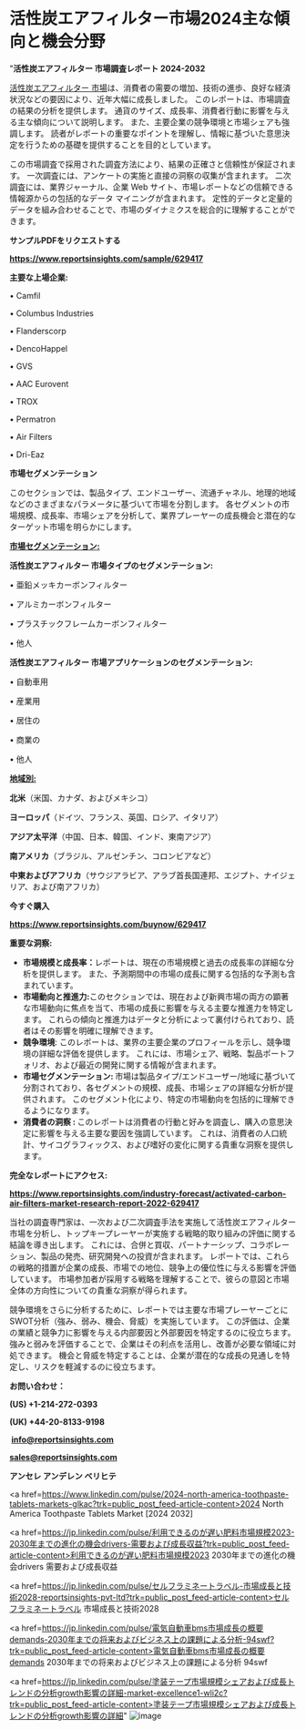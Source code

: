 # 活性炭エアフィルター市場2024主な傾向と機会分野

"<strong>活性炭エアフィルター 市場調査レポート 2024-2032</strong>

<a href=https://www.reportsinsights.com/sample/629417>活性炭エアフィルター 市場</a>は、消費者の需要の増加、技術の進歩、良好な経済状況などの要因により、近年大幅に成長しました。 このレポートは、市場調査の結果の分析を提供します。 通貨のサイズ、成長率、消費者行動に影響を与える主な傾向について説明します。 また、主要企業の競争環境と市場シェアも強調します。 読者がレポートの重要なポイントを理解し、情報に基づいた意思決定を行うための基礎を提供することを目的としています。

この市場調査で採用された調査方法により、結果の正確さと信頼性が保証されます。 一次調査には、アンケートの実施と直接の洞察の収集が含まれます。 二次調査には、業界ジャーナル、企業 Web サイト、市場レポートなどの信頼できる情報源からの包括的なデータ マイニングが含まれます。 定性的データと定量的データを組み合わせることで、市場のダイナミクスを総合的に理解することができます。

<strong><b>サンプルPDFをリクエストする</b></strong>

<a href=https://www.reportsinsights.com/sample/629417><strong><u>https://www.reportsinsights.com/sample/629417</u></strong></a>

<strong>主要な上場企業:</strong>

• Camfil

• Columbus Industries

• Flanderscorp

• DencoHappel

• GVS

• AAC Eurovent

• TROX

• Permatron

• Air Filters

• Dri-Eaz

<strong>市場セグメンテーション</strong>

このセクションでは、製品タイプ、エンドユーザー、流通チャネル、地理的地域などのさまざまなパラメータに基づいて市場を分割します。 各セグメントの市場規模、成長率、市場シェアを分析して、業界プレーヤーの成長機会と潜在的なターゲット市場を明らかにします。

<strong><u>市場セグメンテーション</u></strong><strong><u>:</u></strong>

<strong>活性炭エアフィルター 市場タイプのセグメンテーション:</strong>

• 亜鉛メッキカーボンフィルター

• アルミカーボンフィルター

• プラスチックフレームカーボンフィルター

• 他人

<strong>活性炭エアフィルター 市場アプリケーションのセグメンテーション:</strong>

• 自動車用

• 産業用

• 居住の

• 商業の

• 他人

<strong><u>地域別</u></strong><strong><u>:</u></strong>

<strong>北米</strong>（米国、カナダ、およびメキシコ）

<strong>ヨーロッパ</strong>（ドイツ、フランス、英国、ロシア、イタリア）

<strong>アジア太平洋</strong>（中国、日本、韓国、インド、東南アジア）

<strong>南アメリカ</strong>（ブラジル、アルゼンチン、コロンビアなど）

<strong>中東およびアフリカ</strong>（サウジアラビア、アラブ首長国連邦、エジプト、ナイジェリア、および南アフリカ）

<strong>今すぐ購入</strong>

<a href=https://www.reportsinsights.com/buynow/629417><strong><u>https://www.reportsinsights.com/buynow/629417</u></strong></a>

<strong>重要な洞察:</strong>
<ul>
  <li><strong>市場規模と成長率：</strong>レポートは、現在の市場規模と過去の成長率の詳細な分析を提供します。 また、予測期間中の市場の成長に関する包括的な予測も含まれています。</li>
  <li><strong>市場動向と推進力:</strong>このセクションでは、現在および新興市場の両方の顕著な市場動向に焦点を当て、市場の成長に影響を与える主要な推進力を特定します。 これらの傾向と推進力はデータと分析によって裏付けられており、読者はその影響を明確に理解できます。</li>
  <li><strong>競争環境</strong>: このレポートは、業界の主要企業のプロフィールを示し、競争環境の詳細な評価を提供します。 これには、市場シェア、戦略、製品ポートフォリオ、および最近の開発に関する情報が含まれます。</li>
  <li><strong>市場セグメンテーション: </strong>市場は製品タイプ/エンドユーザー/地域に基づいて分割されており、各セグメントの規模、成長、市場シェアの詳細な分析が提供されます。 このセグメント化により、特定の市場動向を包括的に理解できるようになります。</li>
  <li><strong>消費者の洞察 : </strong>このレポートは消費者の行動と好みを調査し、購入の意思決定に影響を与える主要な要因を強調しています。 これは、消費者の人口統計、サイコグラフィックス、および嗜好の変化に関する貴重な洞察を提供します。</li>
</ul>
<strong>完全なレポートにアクセス:</strong>

<a href=https://www.reportsinsights.com/industry-forecast/activated-carbon-air-filters-market-research-report-2022-629417><strong><u><b>https://www.reportsinsights.com/industry-forecast/activated-carbon-air-filters-market-research-report-2022-629417</b></u></strong></a>

当社の調査専門家は、一次および二次調査手法を実施して活性炭エアフィルター市場を分析し、トップキープレーヤーが実施する戦略的取り組みの評価に関する結論を導き出します。 これには、合併と買収、パートナーシップ、コラボレーション、製品の発売、研究開発への投資が含まれます。 レポートでは、これらの戦略的措置が企業の成長、市場での地位、競争上の優位性に与える影響を評価しています。 市場参加者が採用する戦略を理解することで、彼らの意図と市場全体の方向性についての貴重な洞察が得られます。

競争環境をさらに分析するために、レポートでは主要な市場プレーヤーごとにSWOT分析（強み、弱み、機会、脅威）を実施しています。 この評価は、企業の業績と競争力に影響を与える内部要因と外部要因を特定するのに役立ちます。 強みと弱みを評価することで、企業はその利点を活用し、改善が必要な領域に対処できます。 機会と脅威を特定することは、企業が潜在的な成長の見通しを特定し、リスクを軽減するのに役立ちます。

<strong>お問い合わせ：</strong>

<strong>(US) +1-214-272-0393</strong>

<strong>(UK) +44-20-8133-9198</strong>

<strong> </strong><a href=info@reportsinsights.com><strong><u>info@reportsinsights.com</u></strong></a>

<a href=sales@reportsinsights.com><strong><u>sales@reportsinsights.com</u></strong></a>

<strong>アンセレ アンデレン ベリヒテ</strong>

<a href=https://www.linkedin.com/pulse/2024-north-america-toothpaste-tablets-markets-glkac?trk=public_post_feed-article-content>2024 North America Toothpaste Tablets Market [2024 2032]</a>

<a href=https://jp.linkedin.com/pulse/利用できるのが遅い肥料市場規模2023-2030年までの進化の機会drivers-需要および成長収益?trk=public_post_feed-article-content>利用できるのが遅い肥料市場規模2023 2030年までの進化の機会drivers 需要および成長収益</a>

<a href=https://jp.linkedin.com/pulse/セルフラミネートラベル-市場成長と技術2028-reportsinsights-pvt-ltd?trk=public_post_feed-article-content>セルフラミネートラベル 市場成長と技術2028</a>

<a href=https://jp.linkedin.com/pulse/電気自動車bms市場成長の概要demands-2030年までの将来およびビジネス上の課題による分析-94swf?trk=public_post_feed-article-content>電気自動車bms市場成長の概要demands 2030年までの将来およびビジネス上の課題による分析 94swf</a>

<a href=https://jp.linkedin.com/pulse/塗装テープ市場規模シェアおよび成長トレンドの分析growth影響の詳細-market-excellence1-wli2c?trk=public_post_feed-article-content>塗装テープ市場規模シェアおよび成長トレンドの分析growth影響の詳細</a>"
![image](https://github.com/gayatrid12/RIResearchmarket/assets/158473851/698085af-c332-4a45-bcd3-e58df529b2fd)
